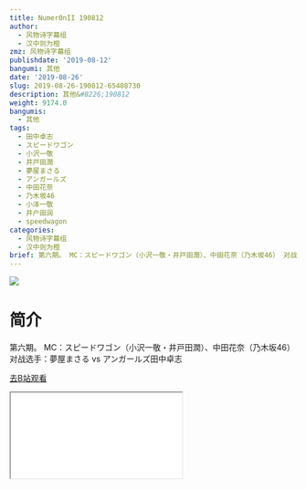 ```yaml
---
title: Numer0nII 190812
author:
  - 风物诗字幕组
  - 汉中则为橙
zmz: 风物诗字幕组
publishdate: '2019-08-12'
bangumi: 其他
date: '2019-08-26'
slug: 2019-08-26-190812-65408730
description: 其他&#8226;190812
weight: 9174.0
bangumis:
  - 其他
tags:
  - 田中卓志
  - スピードワゴン
  - 小沢一敬
  - 井戸田潤
  - 夢屋まさる
  - アンガールズ
  - 中田花奈
  - 乃木坂46
  - 小泽一敬
  - 井户田润
  - speedwagon
categories:
  - 风物诗字幕组
  - 汉中则为橙
brief: 第六期。 MC：スピードワゴン（小沢一敬・井戸田潤）、中田花奈（乃木坂46） 对战选手：夢屋まさる vs アンガールズ田中卓志
---
```

![](https://raw.githubusercontent.com/tcgriffith/owaraisite/master/static/tmpimg/66a1f8ddbecab27c42df04c476f643193e8fdbdd.jpg.480.jpg)
# 简介  
第六期。
MC：スピードワゴン（小沢一敬・井戸田潤）、中田花奈（乃木坂46）
对战选手：夢屋まさる vs アンガールズ田中卓志  

[去B站观看](https://www.bilibili.com/video/av65408730/)
<div class ="resp-container"><iframe class="testiframe" src="//player.bilibili.com/player.html?aid=65408730"", scrolling="no", allowfullscreen="true" > </iframe></div> 
